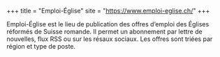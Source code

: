 +++
title = "Emploi-Église"
site = "https://www.emploi-eglise.ch/"
+++

Emploi-Église est le lieu de publication des offres d’emploi des Églises réformés de Suisse romande. Il permet un abonnement par lettre de nouvelles, flux RSS ou sur les résaux sociaux. Les offres sont triées par région et type de poste.
